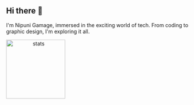 ## Hi there 👋

<div>
  <p>I'm Nipuni Gamage, immersed in the exciting world of tech. From coding to graphic design, I'm exploring it all.</p>
</div>

<div align='center' width='100'>

<img src='https://my-github-stats-omega.vercel.app/api?username=nipunigamage&theme=rose&show_icons=true&hide_border=true&count_private=true' alt='stats' align='left' height='160px' />

<!--
  <img src='https://my-github-stats-omega.vercel.app/api/top-langs/?username=nipunigamage&theme=rose&show_icons=true&hide_border=true&layout=compact&size_weight=0.5&count_weight=0.5' alt='top languages' align='left' height='160px' />
-->
</div>
